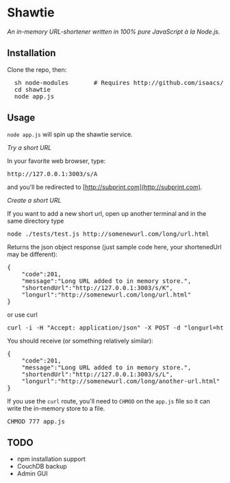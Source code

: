 Shawtie
===================

_An in-memory URL-shortener written in 100% pure JavaScript à la Node.js._

Installation
---------------------
Clone the repo, then:
<pre>
  sh node-modules  		# Requires http://github.com/isaacs/npm
  cd shawtie
  node app.js
</pre>

Usage
----------------------
<code>node app.js</code> will spin up the shawtie service.

*Try a short URL*

In your favorite web browser, type:

<pre>
http://127.0.0.1:3003/s/A
</pre>

and you'll be redirected to [http://subprint.com](http://subprint.com).

*Create a short URL*

If you want to add a new short url, open up another terminal and in the same directory type

<pre>
node ./tests/test.js http://somenewurl.com/long/url.html
</pre>

Returns the json object response (just sample code here, your shortenedUrl may be different):
<pre>
{
	"code":201,
	"message":"Long URL added to in memory store.",
	"shortendUrl":"http://127.0.0.1:3003/s/K",
	"longurl":"http://somenewurl.com/long/url.html"
}
</pre>

or use curl
<pre>
curl -i -H "Accept: application/json" -X POST -d "longurl=http://somenewurl.com/long/another-url.html" http://127.0.0.1:3003/api/create?apikey=823776525776c8f23a87176c59d25759da7a52c4
</pre>

You should receive (or something relatively similar):
<pre>
{
	"code":201,
	"message":"Long URL added to in memory store.",
	"shortendUrl":"http://127.0.0.1:3003/s/L",
	"longurl":"http://somenewurl.com/long/another-url.html"
}
</pre>

If you use the <code>curl</code> route, you'll need to <code>CHMOD</code> on the <code>app.js</code> file so it can write the in-memory store to a file.

<pre>
CHMOD 777 app.js
</pre>


TODO
----------------------
- npm installation support
- CouchDB backup
- Admin GUI